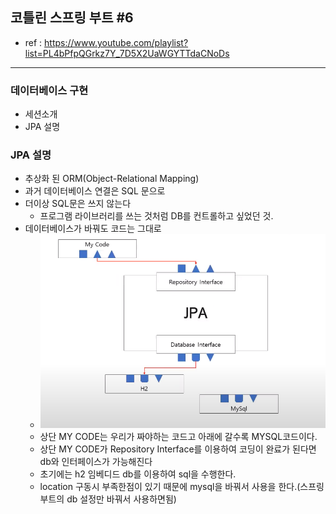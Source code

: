 ## 코틀린 스프링 부트 #6
- ref : https://www.youtube.com/playlist?list=PL4bPfpQGrkz7Y_7D5X2UaWGYTTdaCNoDs
---

### 데이터베이스 구현
- 세션소개
- JPA 설명

### JPA 설명
- 추상화 된 ORM(Object-Relational Mapping)
- 과거 데이터베이스 연결은 SQL 문으로
- 더이상 SQL문은 쓰지 않는다
  - 프로그램 라이브러리를 쓰는 것처럼 DB를 컨트롤하고 싶었던 것.
- 데이터베이스가 바꿔도 코드는 그대로
  -  <img src = './picture/JPA.PNG'>
  -  상단 MY CODE는 우리가 짜야하는 코드고 아래에 갈수록 MYSQL코드이다.
  -  상단 MY CODE가 Repository Interface를 이용하여 코딩이 완료가 된다면 db와 인터페이스가 가능해진다
  -  초기에는 h2 임베디드 db를 이용하여 sql을 수행한다.
  -  location 구동시 부족한점이 있기 때문에 mysql을 바꿔서 사용을 한다.(스프링 부트의 db 설정만 바꿔서 사용하면됨)

 